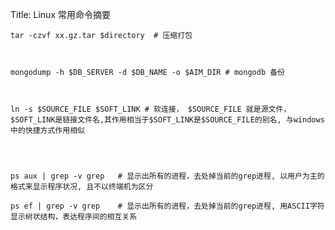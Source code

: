 Title: Linux 常用命令摘要


    tar -czvf xx.gz.tar $directory  # 压缩打包



    mongodump -h $DB_SERVER -d $DB_NAME -o $AIM_DIR # mongodb 备份



    ln -s $SOURCE_FILE $SOFT_LINK # 软连接， $SOURCE_FILE 就是源文件，$SOFT_LINK是链接文件名,其作用相当于$SOFT_LINK是$SOURCE_FILE的别名, 与windows中的快捷方式作用相似




    ps aux | grep -v grep   # 显示出所有的进程，去处掉当前的grep进程, 以用户为主的格式来显示程序状况, 且不以终端机为区分

    ps ef | grep -v grep    # 显示出所有的进程，去处掉当前的grep进程, 用ASCII字符显示树状结构，表达程序间的相互关系
